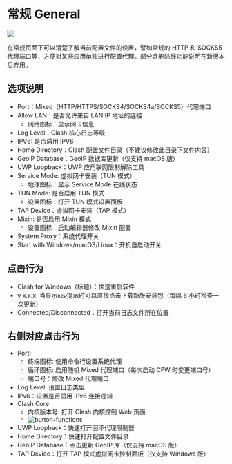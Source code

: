 # 常规 General

![](~@imgs/ui-general.png)

在常规页面下可以清楚了解当前配置文件的设置，譬如常规的 HTTP 和 SOCKS5 代理端口等，方便对某些应用单独进行配置代理。部分含删除线功能说明在新版本后弃用。

## 选项说明

- Port：Mixed（HTTP/HTTPS/SOCKS4/SOCKS4a/SOCKS5）代理端口
- Allow LAN：是否允许来自 LAN IP 地址的连接
  - 网络图标：显示网卡信息
- Log Level：Clash 核心日志等级
- IPV6: 是否启用 IPV6
- Home Directory：Clash 配置文件目录（不建议修改此目录下文件内容）
- GeoIP Database：GeoIP 数据库更新（仅支持 macOS 版）
- UWP Loopback：UWP 应用联网限制解除工具
- Service Mode: 虚拟网卡安装（TUN 模式）
  - 地球图标：显示 Service Mode 在线状态
- TUN Mode: 是否启用 TUN 模式
  - 设置图标：打开 TUN 模式设置面板
- TAP Device：虚拟网卡安装（TAP 模式）
- Mixin: 是否启用 Mixin 模式
  - 设置图标：启动编辑器修改 Mixin 配置
- System Proxy：系统代理开关
- Start with Windows/macOS/Linux：开机自启动开关

## 点击行为

- Clash for Windows（标题）：快速重启软件
- v x.x.x: 当显示`new`提示时可以直接点击下载新版安装包（每隔 6 小时检查一次更新）
- Connected/Disconnected：打开当前日志文件所在位置

## 右侧对应点击行为

- Port:
  - 终端图标: 使用命令行设置系统代理
  - 循环图标: 启用随机 Mixed 代理端口（每次启动 CFW 时变更端口号）
  - 端口号：修改 Mixed 代理端口
- Log Level: 设置日志类型
- IPv6：设置是否启用 IPv6 连接逻辑
- Clash Core
  - 内核版本号: 打开 Clash 内核控制 Web 页面
  - ![button-functions](~@imgs/button-functions.png)
- UWP Loopback：快速打开回环代理限制器
- Home Directory：快速打开配置文件目录
- GeoIP Database：点击更新 GeoIP 库（仅支持 macOS 版）
- TAP Device：打开 TAP 模式虚拟网卡控制面板（仅支持 Windows 版）

